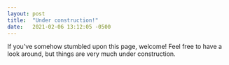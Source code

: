 ```yaml
---
layout: post
title:  "Under construction!"
date:   2021-02-06 13:12:05 -0500
---
```


If you've somehow stumbled upon this page, welcome! Feel free to have a look around, but things are very much under construction.

